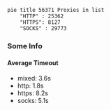 
```mermaid
pie title 56371 Proxies in list
    "HTTP" : 25362
    "HTTPS": 8127
    "SOCKS" : 29773
```

### Some Info
#### Average Timeout

- mixed: 3.6s
- http: 1.8s
- https: 8.2s
- socks: 5.1s